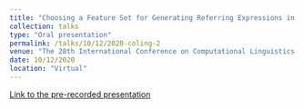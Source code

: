 ```yaml
---
title: "Choosing a Feature Set for Generating Referring Expressions in Context"
collection: talks
type: "Oral presentation"
permalink: /talks/10/12/2020-coling-2
venue: "The 28th International Conference on Computational Linguistics (COLING2020) "
date: 10/12/2020
location: "Virtual"
---
```

[Link to the pre-recorded presentation](https://github.com/fsame/fsame.github.io/blob/master/files/zoom_0.mp4)

